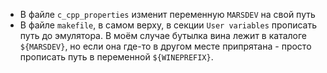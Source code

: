 - В файле `c_cpp_properties` изменит переменную `MARSDEV` на свой путь
- В файле `makefile`, в самом верху, в секции `User variables` прописать путь до эмулятора. В моём случае бутылка вина лежит в каталоге `${MARSDEV}`, но если она где-то в другом месте припрятана - просто прописать путь в переменной `${WINEPREFIX}`.